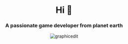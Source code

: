 <h1 align="center">Hi 👋</h1>
<h3 align="center">A passionate game developer from planet earth</h3>





<p align="center"><img align="center" src="https://github-readme-stats.vercel.app/api?username=graphicedit&show_icons=true&locale=en&theme=radical&hide_border=true" alt="graphicedit" /></p>
